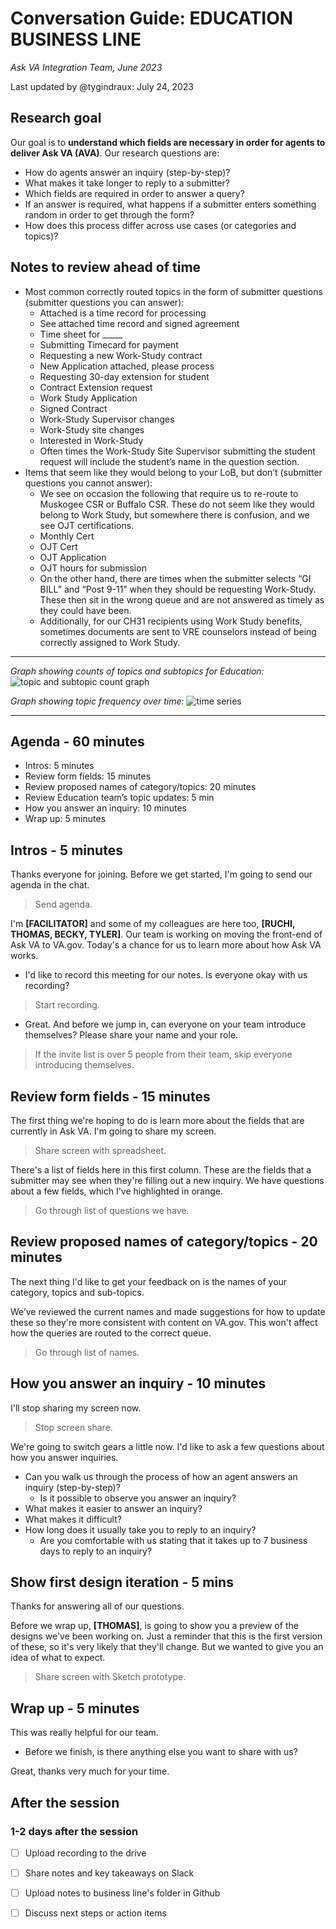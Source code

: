 # Conversation Guide: EDUCATION BUSINESS LINE
*Ask VA Integration Team, June 2023*

Last updated by @tygindraux: July 24, 2023

## Research goal

Our goal is to **understand which fields are necessary in order for agents to deliver Ask VA (AVA)**. Our research questions are:

* How do agents answer an inquiry (step-by-step)?
* What makes it take longer to reply to a submitter?
* Which fields are required in order to answer a query?
* If an answer is required, what happens if a submitter enters something random in order to get through the form?
* How does this process differ across use cases (or categories and topics)?

## Notes to review ahead of time

* Most common correctly routed topics in the form of submitter questions (submitter questions you can answer):
  * Attached is a time record for processing
  * See attached time record and signed agreement
  * Time sheet for _____
  * Submitting Timecard for payment
  * Requesting a new Work-Study contract
  * New Application attached, please process
  * Requesting 30-day extension for student
  * Contract Extension request
  * Work Study Application
  * Signed Contract
  * Work-Study Supervisor changes
  * Work-Study site changes
  * Interested in Work-Study
  * Often times the Work-Study Site Supervisor submitting the student request will include the student’s name in the question section. 
* Items that seem like they would belong to your LoB, but don’t (submitter questions you cannot answer):
  * We see on occasion the following that require us to re-route to Muskogee CSR or Buffalo CSR.  These do not seem like they would belong to Work Study, but somewhere there is confusion, and we see OJT certifications.
  * Monthly Cert
  * OJT Cert
  * OJT Application
  * OJT hours for submission
  * On the other hand, there are times when the submitter selects “GI BILL” and “Post 9-11” when they should be requesting Work-Study. These then sit in the wrong queue and are not answered as timely as they could have been.
  * Additionally, for our CH31 recipients using Work Study benefits, sometimes documents are sent to VRE counselors instead of being correctly assigned to Work Study.

----

*Graph showing counts of topics and subtopics for Education:*
![topic and subtopic count graph](https://github.com/department-of-veterans-affairs/va.gov-team/blob/master/products/ask-va/research/Question%20protocol/Education/Education%20(Ch.30%2C%2033%2C%2035%2C%201606%2C%20etc.%20%26%20Work%20Study)-hsb.png)

*Graph showing topic frequency over time:*
![time series](https://github.com/department-of-veterans-affairs/va.gov-team/blob/master/products/ask-va/research/Question%20protocol/Education/Education%20(Ch.30%2C%2033%2C%2035%2C%201606%2C%20etc.%20%26%20Work%20Study)-time-series.png)

----

## Agenda - 60 minutes

* Intros: 5 minutes
* Review form fields: 15 minutes
* Review proposed names of category/topics: 20 minutes
* Review Education team’s topic updates: 5 min
* How you answer an inquiry: 10 minutes
* Wrap up: 5 minutes

## Intros - 5 minutes

Thanks everyone for joining. Before we get started, I'm going to send our agenda in the chat.

> Send agenda.

I'm **[FACILITATOR]** and some of my colleagues are here too, **[RUCHI, THOMAS, BECKY, TYLER]**. Our team is working on moving the front-end of Ask VA to VA.gov. Today's a chance for us to learn more about how Ask VA works.

* I'd like to record this meeting for our notes. Is everyone okay with us recording?

> Start recording.

* Great. And before we jump in, can everyone on your team introduce themselves? Please share your name and your role.

> If the invite list is over 5 people from their team, skip everyone introducing themselves.

## Review form fields - 15 minutes

The first thing we're hoping to do is learn more about the fields that are currently in Ask VA. I'm going to share my screen.

> Share screen with spreadsheet.

There's a list of fields here in this first column. These are the fields that a submitter may see when they're filling out a new inquiry. We have questions about a few fields, which I've highlighted in orange.

> Go through list of questions we have.

## Review proposed names of category/topics - 20 minutes

The next thing I'd like to get your feedback on is the names of your category, topics and sub-topics.

We’ve reviewed the current names and made suggestions for how to update these so they're more consistent with content on VA.gov. This won't affect how the queries are routed to the correct queue.

> Go through list of names.

## How you answer an inquiry - 10 minutes

I'll stop sharing my screen now.

> Stop screen share.

We're going to switch gears a little now. I'd like to ask a few questions about how you answer inquiries.

* Can you walk us through the process of how an agent answers an inquiry (step-by-step)?
   * Is it possible to observe you answer an inquiry?
* What makes it easier to answer an inquiry?
* What makes it difficult?
* How long does it usually take you to reply to an inquiry?
    * Are you comfortable with us stating that it takes up to 7 business days to reply to an inquiry? 

## Show first design iteration - 5 mins

Thanks for answering all of our questions.

Before we wrap up, **[THOMAS]**, is going to show you a preview of the designs we've been working on. Just a reminder that this is the first version of these, so it's very likely that they'll change. But we wanted to give you an idea of what to expect.

> Share screen with Sketch prototype.

## Wrap up - 5 minutes

This was really helpful for our team.

* Before we finish, is there anything else you want to share with us?

Great, thanks very much for your time.

## After the session

### 1-2 days after the session
- [ ] Upload recording to the drive
- [ ] Share notes and key takeaways on Slack
- [ ] Upload notes to business line's folder in Github
- [ ] Discuss next steps or action items

